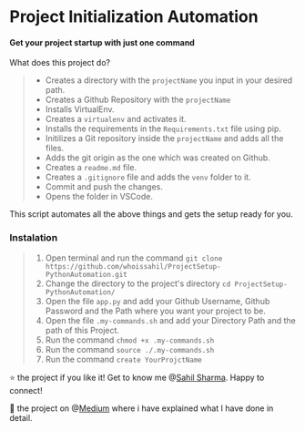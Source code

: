 # Project Initialization Automation

#### Get your project startup with just one command

What does this project do? 

> * Creates a directory with the `projectName` you input in your desired path.
> * Creates a Github Repository with the `projectName` 
> * Installs VirtualEnv.
> * Creates a `virtualenv` and activates it.
> * Installs the requirements in the `Requirements.txt` file using pip.
> * Initilizes a Git repository inside the `projectName` and adds all the files.
> * Adds the git origin as the one which was created on Github.
> * Creates a `readme.md` file.
> * Creates a `.gitignore` file and adds the `venv` folder to it.
> * Commit and push the changes.
> * Opens the folder in VSCode.


This script automates all the above things and gets the setup ready for you.

###  Instalation

> 1. Open terminal and run the command `git clone https://github.com/whoissahil/ProjectSetup-PythonAutomation.git`
> 2. Change the directory to the project's directory `cd ProjectSetup-PythonAutomation/  ` 
> 3. Open the file `app.py` and add your Github Username, Github Password and the Path where you want your project to be.
> 4. Open the file `.my-commands.sh` and add your Directory Path and the path of this Project.
> 5. Run the command `chmod +x .my-commands.sh`
> 6. Run the command `source ./.my-commands.sh`
> 6. Run the command `create YourProjctName` 

:star: the project if you like it! Get to know me @[Sahil Sharma](http://iamsahilsharma.com). Happy to connect! 

:clap: the project on @[Medium](https://medium.com/@whoissahil/project-setup-python-automation-9fb59ae039b6) where i have explained what I have done in detail.